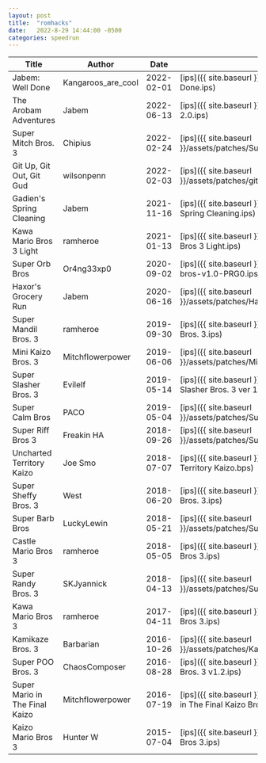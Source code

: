 ```yaml
---
layout: post
title:  "romhacks"
date:   2022-8-29 14:44:00 -0500
categories: speedrun
---
```


| Title | Author | Date | Patch | Link |
 ---- | ------ | ---- | ---- | ----- 
| Jabem: Well Done | Kangaroos_are_cool | 2022-02-01 | [ips]({{ site.baseurl }}/assets/patches/Jabem Well Done.ips) | [rh.net](https://www.romhacking.net/hacks/6562/) |
| The Arobam Adventures | Jabem | 2022-06-13 | [ips]({{ site.baseurl }}/assets/patches/SMB3AA 2.0.ips) | [rh.net](https://www.romhacking.net/hacks/6511/) |
| Super Mitch Bros. 3 | Chipius | 2022-02-24 | [ips]({{ site.baseurl }}/assets/patches/SuperMitchBros2.0.ips) | [rh.net](https://www.romhacking.net/hacks/4058/) |
| Git Up, Git Out, Git Gud | wilsonpenn | 2022-02-03 | [ips]({{ site.baseurl }}/assets/patches/git_up_git_out_git_gud_v2_01.ips) | [rh.net](https://www.romhacking.net/hacks/6424/) |
| Gadien's Spring Cleaning | Jabem | 2021-11-16 | [ips]({{ site.baseurl }}/assets/patches/Gadiens Spring Cleaning.ips) | [rh.net](https://www.romhacking.net/hacks/6527/) |
| Kawa Mario Bros 3 Light | ramheroe | 2021-01-13 | [ips]({{ site.baseurl }}/assets/patches/Kawa Mario Bros 3 Light.ips) | [rh.net](https://www.romhacking.net/hacks/5653/) |
| Super Orb Bros | Or4ng33xp0 | 2020-09-02 | [ips]({{ site.baseurl }}/assets/patches/super-orb-bros-v1.0-PRG0.ips) | [rh.net](https://www.romhacking.net/hacks/5384/) |
| Haxor's Grocery Run | Jabem | 2020-06-16 | [ips]({{ site.baseurl }}/assets/patches/Haxor_Grocery_Run_2_0.ips) | [rh.net](https://www.romhacking.net/hacks/6523/) |
| Super Mandil Bros. 3 | ramheroe | 2019-09-30 | [ips]({{ site.baseurl }}/assets/patches/Super Mandil Bros. 3.ips) | [rh.net](https://www.romhacking.net/hacks/4690/) |
| Mini Kaizo Bros. 3 | Mitchflowerpower | 2019-06-06 | [ips]({{ site.baseurl }}/assets/patches/MiniKaizoBros.3 (PRG0).ips) | [rh.net](https://www.romhacking.net/hacks/4562/) |
| Super Slasher Bros. 3 | Evilelf | 2019-05-14 | [ips]({{ site.baseurl }}/assets/patches/Super Slasher Bros. 3 ver 1.3.ips) | [rh.net](https://www.romhacking.net/hacks/4639/) |
| Super Calm Bros | PACO | 2019-05-04 | [ips]({{ site.baseurl }}/assets/patches/Super_Calm_Bros_1.1.ips) | [rh.net](https://www.romhacking.net/hacks/4489/) |
| Super Riff Bros 3 | Freakin HA | 2018-09-26 | [ips]({{ site.baseurl }}/assets/patches/Super_Riff_Bros._3 v1.21.ips) | [rh.net](https://www.romhacking.net/hacks/4144/) |
| Uncharted Territory Kaizo | Joe Smo | 2018-07-07 | [ips]({{ site.baseurl }}/assets/patches/Uncharted Territory Kaizo.bps) | [rh.net](https://www.romhacking.net/hacks/4067/) |
| Super Sheffy Bros. 3 | West | 2018-06-20 | [ips]({{ site.baseurl }}/assets/patches/Super Sheffy Bros. 3.ips) | [rh.net](https://www.romhacking.net/hacks/4047/) |
| Super Barb Bros | LuckyLewin | 2018-05-21 | [ips]({{ site.baseurl }}/assets/patches/SuperBarbBros.ips) | [rh.net](https://www.romhacking.net/hacks/4004/) |
| Castle Mario Bros 3 | ramheroe | 2018-05-05 | [ips]({{ site.baseurl }}/assets/patches/Castle Mario Bros 3.ips) | [rh.net](https://www.romhacking.net/hacks/3988/) |
| Super Randy Bros. 3 | SKJyannick | 2018-04-13 | [ips]({{ site.baseurl }}/assets/patches/Super_Randy_Bros._3.ips) | [rh.net](https://www.romhacking.net/hacks/4701/) |
| Kawa Mario Bros 3 | ramheroe | 2017-04-11 | [ips]({{ site.baseurl }}/assets/patches/Kawa Mario Bros 3.ips) | [rh.net](https://www.romhacking.net/hacks/3438/) |
| Kamikaze Bros. 3 | Barbarian | 2016-10-26 | [ips]({{ site.baseurl }}/assets/patches/KamikazeBros3.ips) | [rh.net](https://www.romhacking.net/hacks/3157/) |
| Super POO Bros. 3 | ChaosComposer | 2016-08-28 | [ips]({{ site.baseurl }}/assets/patches/Super POO Bros. 3  v1.2.ips) | [rh.net](https://www.romhacking.net/hacks/3040/) |
| Super Mario in The Final Kaizo | Mitchflowerpower | 2016-07-19 | [ips]({{ site.baseurl }}/assets/patches/Super Mario in The Final Kaizo Bros3.ips) | [rh.net](https://www.romhacking.net/hacks/2940/) |
| Kaizo Mario Bros 3 | Hunter W | 2015-07-04 | [ips]({{ site.baseurl }}/assets/patches/Kaizo Mario Bros 3.ips) | [rh.net](https://www.romhacking.net/hacks/2477/) |
